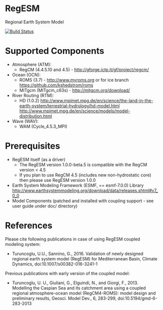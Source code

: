 RegESM
======

Regional Earth System Model

[![Build Status](https://travis-ci.org/uturuncoglu/RegESM.svg?branch=master)](https://travis-ci.org/uturuncoglu/RegESM)

Supported Components
====================

* Atmosphere (ATM):
    * RegCM (4.4.5.10 and 4.5) - http://gforge.ictp.it/gf/project/regcm/
* Ocean (OCN): 
    * ROMS (3.7) - http://www.myroms.org or for ice branch https://github.com/kshedstrom/roms
    * MITgcm (MITgcm_c63s) - http://mitgcm.org/download/
* River Routing (RTM): 
    * HD (1.0.2)
      http://www.mpimet.mpg.de/en/science/the-land-in-the-earth-system/terrestrial-hydrology/hd-model.html
      http://www.mpimet.mpg.de/en/science/models/model-distribution.html
* Wave (WAV):
    * WAM (Cycle_4.5.3_MPI)

Prerequisites
=============

* RegESM itself (as a driver)
    * The RegESM version 1.0.0-beta.5 is compatible with the RegCM version < 4.5 
    * If you plan to use RegCM 4.5 (includes new non-hydrostatic core) then please use RegESM version 1.0.0
* Earth System Modeling Framework (ESMF, == esmf-7.0.0) Library
  http://www.earthsystemmodeling.org/download/data/releases.shtml#v7_0_0
* Model Components (patched and installed with coupling support - see user guide under doc/ directory)

References
=============

Please cite following publications in case of using RegESM coupled modeling system: 

* Turuncoglu, U.U., Sannino, G., 2016. Validation of newly designed regional earth system model (RegESM) for Mediterranean Basin, Climate Dynamics, doi:10.1007/s00382-016-3241-1

Previous publications with early version of the coupled model:

* Turuncoglu, U. U., Giuliani, G., Elguindi, N., and Giorgi, F., 2013. Modelling the Caspian Sea and its catchment area using a coupled regional atmosphere-ocean model (RegCM4-ROMS): model design and preliminary results, Geosci. Model Dev., 6, 283-299, doi:10.5194/gmd-6-283-2013
